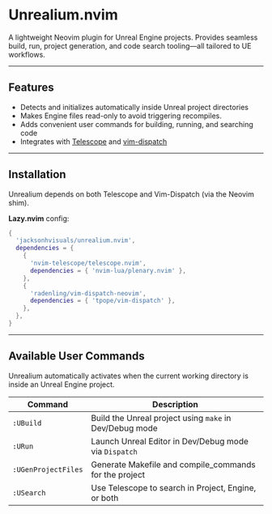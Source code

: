 # Unrealium.nvim

A lightweight Neovim plugin for Unreal Engine projects. Provides seamless build, run, project generation, and code search tooling—all tailored to UE workflows.

---

## Features

- Detects and initializes automatically inside Unreal project directories
- Makes Engine files read-only to avoid triggering recompiles.
- Adds convenient user commands for building, running, and searching code
- Integrates with [Telescope](https://github.com/nvim-telescope/telescope.nvim) and [vim-dispatch](https://github.com/tpope/vim-dispatch)

---

## Installation

Unrealium depends on both Telescope and Vim-Dispatch (via the Neovim shim).

**Lazy.nvim** config:

```lua
{
  'jacksonhvisuals/unrealium.nvim',
  dependencies = {
    {
      'nvim-telescope/telescope.nvim',
      dependencies = { 'nvim-lua/plenary.nvim' },
    },
    {
      'radenling/vim-dispatch-neovim',
      dependencies = { 'tpope/vim-dispatch' },
    },
  },
}
```

---

## Available User Commands

Unrealium automatically activates when the current working directory is inside an Unreal Engine project.

| Command             | Description                                               |
|---------------------|-----------------------------------------------------------|
| `:UBuild`           | Build the Unreal project using `make` in Dev/Debug mode   |
| `:URun`             | Launch Unreal Editor in Dev/Debug mode via `Dispatch`     |
| `:UGenProjectFiles` | Generate Makefile and compile_commands for the project    |
| `:USearch`          | Use Telescope to search in Project, Engine, or both       |
